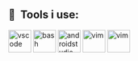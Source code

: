 <h2> 🚀 &nbsp;Tools i use:</h2>
<p align="left">
<img src="https://cdn.jsdelivr.net/gh/devicons/devicon@latest/icons/vscode/vscode-original.svg" alt="vscode" width="45" height="45"/>
<img src="https://cdn.jsdelivr.net/gh/devicons/devicon@latest/icons/bash/bash-original.svg" alt="bash" width="45" height="45"/>
<img src="https://cdn.jsdelivr.net/gh/devicons/devicon@latest/icons/androidstudio/androidstudio-original.svg" alt="androidstudio" width="45" height="45"/>
<img src="https://cdn.jsdelivr.net/gh/devicons/devicon@latest/icons/vim/vim-original.svg" alt="vim" width="45" height="45" />
  <img src="https://cdn.jsdelivr.net/gh/devicons/devicon@latest/icons/gimp/gimp-original.svg" alt="vim" width="45" height="45" />
</p>

<!---
aurcby/aurcby is a ✨ special ✨ repository because its `README.md` (this file) appears on your GitHub profile.
You can click the Preview link to take a look at your changes.
--->
